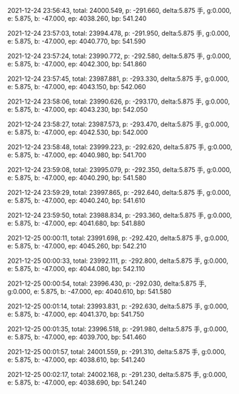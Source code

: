 2021-12-24 23:56:43, total: 24000.549, p: -291.660, delta:5.875 手, g:0.000, e: 5.875, b: -47.000, ep: 4038.260, bp: 541.240

2021-12-24 23:57:03, total: 23994.478, p: -291.950, delta:5.875 手, g:0.000, e: 5.875, b: -47.000, ep: 4040.770, bp: 541.590

2021-12-24 23:57:24, total: 23990.772, p: -292.580, delta:5.875 手, g:0.000, e: 5.875, b: -47.000, ep: 4042.300, bp: 541.860

2021-12-24 23:57:45, total: 23987.881, p: -293.330, delta:5.875 手, g:0.000, e: 5.875, b: -47.000, ep: 4043.150, bp: 542.060

2021-12-24 23:58:06, total: 23990.626, p: -293.170, delta:5.875 手, g:0.000, e: 5.875, b: -47.000, ep: 4043.230, bp: 542.050

2021-12-24 23:58:27, total: 23987.573, p: -293.470, delta:5.875 手, g:0.000, e: 5.875, b: -47.000, ep: 4042.530, bp: 542.000

2021-12-24 23:58:48, total: 23999.223, p: -292.620, delta:5.875 手, g:0.000, e: 5.875, b: -47.000, ep: 4040.980, bp: 541.700

2021-12-24 23:59:08, total: 23995.079, p: -292.350, delta:5.875 手, g:0.000, e: 5.875, b: -47.000, ep: 4040.290, bp: 541.580

2021-12-24 23:59:29, total: 23997.865, p: -292.640, delta:5.875 手, g:0.000, e: 5.875, b: -47.000, ep: 4040.240, bp: 541.610

2021-12-24 23:59:50, total: 23988.834, p: -293.360, delta:5.875 手, g:0.000, e: 5.875, b: -47.000, ep: 4041.680, bp: 541.880

2021-12-25 00:00:11, total: 23991.698, p: -292.420, delta:5.875 手, g:0.000, e: 5.875, b: -47.000, ep: 4045.260, bp: 542.210

2021-12-25 00:00:33, total: 23992.111, p: -292.800, delta:5.875 手, g:0.000, e: 5.875, b: -47.000, ep: 4044.080, bp: 542.110

2021-12-25 00:00:54, total: 23996.430, p: -292.030, delta:5.875 手, g:0.000, e: 5.875, b: -47.000, ep: 4040.610, bp: 541.580

2021-12-25 00:01:14, total: 23993.831, p: -292.630, delta:5.875 手, g:0.000, e: 5.875, b: -47.000, ep: 4041.370, bp: 541.750

2021-12-25 00:01:35, total: 23996.518, p: -291.980, delta:5.875 手, g:0.000, e: 5.875, b: -47.000, ep: 4039.700, bp: 541.460

2021-12-25 00:01:57, total: 24001.559, p: -291.310, delta:5.875 手, g:0.000, e: 5.875, b: -47.000, ep: 4038.610, bp: 541.240

2021-12-25 00:02:17, total: 24002.168, p: -291.230, delta:5.875 手, g:0.000, e: 5.875, b: -47.000, ep: 4038.690, bp: 541.240
